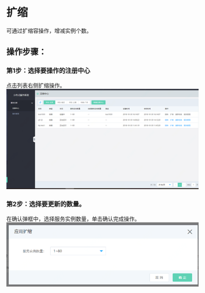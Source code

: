 #  扩缩

可通过扩缩容操作，增减实例个数。

##  操作步骤：
###  第1步：选择要操作的注册中心
点击列表右侧扩缩操作。
 ![](../../../../../image/Internet-Middleware/JD-Distributed-Service-Framework/zczx-list.png)
 
###   第2步：选择要更新的数量。
在确认弹框中，选择服务实例数量，单击确认完成操作。
  ![](../../../../../image/Internet-Middleware/JD-Distributed-Service-Framework/zczx-yyks.png)

